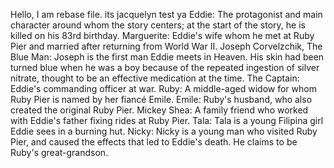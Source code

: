 Hello, I am rebase file.
its jacquelyn test ya
Eddie: The protagonist and main character around whom the story centers; at the start of the story, he is killed on his 83rd birthday.
Marguerite: Eddie's wife whom he met at Ruby Pier and married after returning from World War II.
Joseph Corvelzchik, The Blue Man: Joseph is the first man Eddie meets in Heaven. His skin had been turned blue when he was a boy because of the repeated ingestion of silver nitrate, thought to be an effective medication at the time.
The Captain: Eddie's commanding officer at war.
Ruby: A middle-aged widow for whom Ruby Pier is named by her fiancé Emile.
Emile: Ruby's husband, who also created the original Ruby Pier.
Mickey Shea: A family friend who worked with Eddie's father fixing rides at Ruby Pier.
Tala: Tala is a young Filipina girl Eddie sees in a burning hut.
Nicky: Nicky is a young man who visited Ruby Pier, and caused the effects that led to Eddie's death. He claims to be Ruby's great-grandson.
